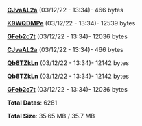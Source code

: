 [**CJvaAL2a**](/data/CJvaAL2a.txt) (03/12/22 - 13:34)- 466 bytes

[**K9WQDMPe**](/data/K9WQDMPe.txt) (03/12/22 - 13:34)- 12539 bytes

[**GFeb2c7t**](/data/GFeb2c7t.txt) (03/12/22 - 13:34)- 12036 bytes

[**CJvaAL2a**](/data/CJvaAL2a.txt) (03/12/22 - 13:34)- 466 bytes

[**Qb8TZkLn**](/data/Qb8TZkLn.txt) (03/12/22 - 13:34)- 12142 bytes

[**Qb8TZkLn**](/data/Qb8TZkLn.txt) (03/12/22 - 13:34)- 12142 bytes

[**GFeb2c7t**](/data/GFeb2c7t.txt) (03/12/22 - 13:34)- 12036 bytes

**Total Datas**: 6281

**Total Size**: 35.65 MB / 35.7 MB